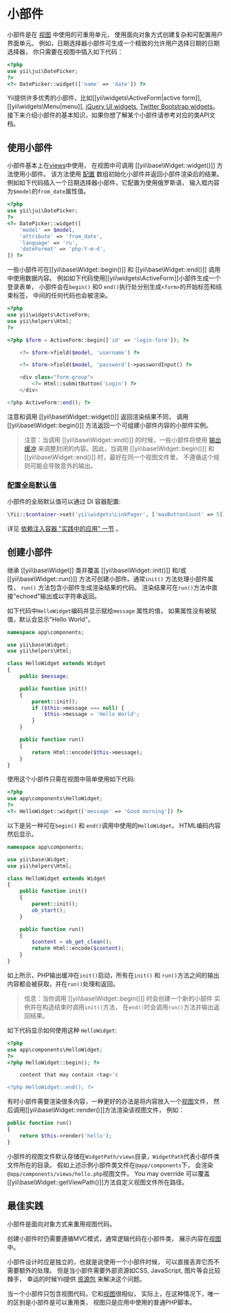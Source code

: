 小部件
=======

小部件是在 [视图](structure-views.md) 中使用的可重用单元，
使用面向对象方式创建复杂和可配置用户界面单元。
例如，日期选择器小部件可生成一个精致的允许用户选择日期的日期选择器，
你只需要在视图中插入如下代码：

```php
<?php
use yii\jui\DatePicker;
?>
<?= DatePicker::widget(['name' => 'date']) ?>
```

Yii提供许多优秀的小部件，比如[[yii\widgets\ActiveForm|active form]], [[yii\widgets\Menu|menu]],
[jQuery UI widgets](widget-jui.md), 
[Twitter Bootstrap widgets](widget-bootstrap.md)。
接下来介绍小部件的基本知识，如果你想了解某个小部件请参考对应的类API文档。


## 使用小部件 <span id="using-widgets"></span>

小部件基本上在[views](structure-views.md)中使用，
在视图中可调用 [[yii\base\Widget::widget()]] 方法使用小部件。
该方法使用 [配置](concept-configurations.md) 数组初始化小部件并返回小部件渲染后的结果。
例如如下代码插入一个日期选择器小部件，它配置为使用俄罗斯语，
输入框内容为`$model`的`from_date`属性值。

```php
<?php
use yii\jui\DatePicker;
?>
<?= DatePicker::widget([
    'model' => $model,
    'attribute' => 'from_date',
    'language' => 'ru',
    'dateFormat' => 'php:Y-m-d',
]) ?>
```

一些小部件可在[[yii\base\Widget::begin()]] 
和 [[yii\base\Widget::end()]] 调用中使用数据内容。
例如如下代码使用[[yii\widgets\ActiveForm]]小部件生成一个登录表单，
小部件会在`begin()` 和0 `end()`执行处分别生成`<form>`的开始标签和结束标签，
中间的任何代码也会被渲染。

```php
<?php
use yii\widgets\ActiveForm;
use yii\helpers\Html;
?>

<?php $form = ActiveForm::begin(['id' => 'login-form']); ?>

    <?= $form->field($model, 'username') ?>

    <?= $form->field($model, 'password')->passwordInput() ?>

    <div class="form-group">
        <?= Html::submitButton('Login') ?>
    </div>

<?php ActiveForm::end(); ?>
```

注意和调用 [[yii\base\Widget::widget()]] 返回渲染结果不同，
调用 [[yii\base\Widget::begin()]] 方法返回一个可组建小部件内容的小部件实例。

> 注意：当调用 [[yii\base\Widget::end()]] 的时候，一些小部件将使用 [输出缓冲](http://php.net/manual/en/book.outcontrol.php)
> 来调整封闭的内容。因此，当调用 [[yii\base\Widget::begin()]] 和
> [[yii\base\Widget::end()]] 时，最好在同一个视图文件里。
> 不遵循这个规则可能会导致意外的输出。

### 配置全局默认值

小部件的全局默认值可以通过 DI 容器配置:

```php
\Yii::$container->set('yii\widgets\LinkPager', ['maxButtonCount' => 5]);
```

详见 [依赖注入容器 "实践中的应用" 一节](concept-di-container.md#practical-usage) 。


## 创建小部件 <span id="creating-widgets"></span>

继承 [[yii\base\Widget]] 类并覆盖 [[yii\base\Widget::init()]] 和/或
[[yii\base\Widget::run()]] 方法可创建小部件。通常`init()` 方法处理小部件属性，
`run()` 方法包含小部件生成渲染结果的代码。
渲染结果可在`run()`方法中直接"echoed"输出或以字符串返回。

如下代码中`HelloWidget`编码并显示赋给`message` 属性的值，
如果属性没有被赋值，默认会显示"Hello World"。

```php
namespace app\components;

use yii\base\Widget;
use yii\helpers\Html;

class HelloWidget extends Widget
{
    public $message;

    public function init()
    {
        parent::init();
        if ($this->message === null) {
            $this->message = 'Hello World';
        }
    }

    public function run()
    {
        return Html::encode($this->message);
    }
}
```

使用这个小部件只需在视图中简单使用如下代码:

```php
<?php
use app\components\HelloWidget;
?>
<?= HelloWidget::widget(['message' => 'Good morning']) ?>
```

以下是另一种可在`begin()` 和 `end()`调用中使用的`HelloWidget`，
HTML编码内容然后显示。

```php
namespace app\components;

use yii\base\Widget;
use yii\helpers\Html;

class HelloWidget extends Widget
{
    public function init()
    {
        parent::init();
        ob_start();
    }

    public function run()
    {
        $content = ob_get_clean();
        return Html::encode($content);
    }
}
```

如上所示，PHP输出缓冲在`init()`启动，所有在`init()` 
和 `run()`方法之间的输出内容都会被获取，并在`run()`处理和返回。

> 信息：当你调用 [[yii\base\Widget::begin()]] 时会创建一个新的小部件
  实例并在构造结束时调用`init()`方法，
  在`end()`时会调用`run()`方法并输出返回结果。

如下代码显示如何使用这种 `HelloWidget`:

```php
<?php
use app\components\HelloWidget;
?>
<?php HelloWidget::begin(); ?>

    content that may contain <tag>'s

<?php HelloWidget::end(); ?>
```

有时小部件需要渲染很多内容，一种更好的办法是将内容放入一个[视图](structure-views.md)文件，
然后调用[[yii\base\Widget::render()]]方法渲染该视图文件，
例如：

```php
public function run()
{
    return $this->render('hello');
}
```

小部件的视图文件默认存储在`WidgetPath/views`目录，`WidgetPath`代表小部件类文件所在的目录。
假如上述示例小部件类文件在`@app/components`下，
会渲染`@app/components/views/hello.php`视图文件。 You may override
可以覆盖[[yii\base\Widget::getViewPath()]]方法自定义视图文件所在路径。


## 最佳实践 <span id="best-practices"></span>

小部件是面向对象方式来重用视图代码。

创建小部件时仍需要遵循MVC模式，通常逻辑代码在小部件类，
展示内容在[视图](structure-views.md)中。

小部件设计时应是独立的，也就是说使用一个小部件时候，
可以直接丢弃它而不需要额外的处理。
但是当小部件需要外部资源如CSS, JavaScript, 图片等会比较棘手，
幸运的时候Yii提供 [资源包](structure-asset-bundles.md) 来解决这个问题。

当一个小部件只包含视图代码，它和[视图](structure-views.md)很相似，
实际上，在这种情况下，唯一的区别是小部件是可以重用类，
视图只是应用中使用的普通PHP脚本。
